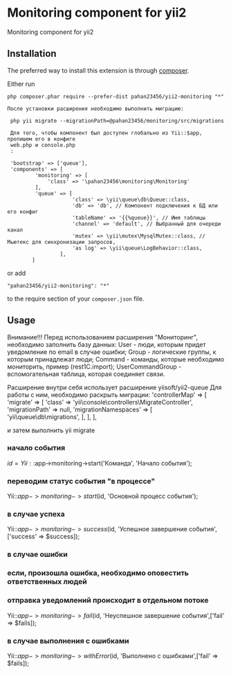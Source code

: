 Monitoring component for yii2
=============================
Monitoring component for yii2

Installation
------------

The preferred way to install this extension is through [composer](http://getcomposer.org/download/).

Either run

```
php composer.phar require --prefer-dist pahan23456/yii2-monitoring "*"

После установки расширения необходимо выполнить миграцию:

 php yii migrate --migrationPath=@pahan23456/monitoring/src/migrations
 
 Для того, чтобы компонент был доступен глобально из Yii::$app, пропишем его в конфиге
 web.php и console.php
 :
 
 'bootstrap' => ['queue'],
 'components' => [
         'monitoring' => [
             'class' => '\pahan23456\monitoring\Monitoring'
         ],
         'queue' => [
                     'class' => \yii\queue\db\Queue::class,
                     'db' => 'db', // Компонент подключения к БД или его конфиг
                     'tableName' => '{{%queue}}', // Имя таблицы
                     'channel' => 'default', // Выбранный для очереди канал
                     'mutex' => \yii\mutex\MysqlMutex::class, // Мьютекс для синхронизации запросов,
                     'as log' => \yii\queue\LogBehavior::class,
                 ],
        ]
```

or add

```
"pahan23456/yii2-monitoring": "*"
```

to the require section of your `composer.json` file.

Usage
-----
Внимание!!! Перед использованием расширения "Мониторинг", необходимо заполнить базу данных:
User - люди, которым придет уведомление по email в случае ошибки;
Group - логические группы, к которым принадлежат люди;
Command - команды, которые необходимо мониторить, пример (rest1C.import);
UserCommandGroup - вспомогательная таблица, которая соединяет связи.

Расширение внутри себя использует расширение yiisoft/yii2-queue
Для работы с ним, необходимо раскрыть миграции:
 'controllerMap' => [
        'migrate' => [
            'class' => 'yii\console\controllers\MigrateController',
            'migrationPath' => null,
            'migrationNamespaces' => [
                'yii\queue\db\migrations',
            ],
        ],
    ],
    
и затем выполнить yii migrate

### начало события 
$id = Yii::$app->monitoring->start('Команда', 'Начало события');
<!-- Здесь код события -->
### переводим статус события "в процессе" 
Yii::$app->monitoring->start($id, 'Основной процесс события');
<!-- Условия завершения событи -->
### в случае успеха
Yii::$app->monitoring->success($id, 'Успешное завершение события',['success' => $success]);
### в случае ошибки 
### если, произошла ошибка, необходимо оповестить ответственных людей
### отправка уведомлений происходит в отдельном потоке
Yii::$app->monitoring->fail($id, 'Неуспешное завершение события',['fail' => $fails]);
### в случае выполнения с ошибками
Yii::$app->monitoring->withError($id, 'Выполнено с ошибками',['fail' => $fails]);